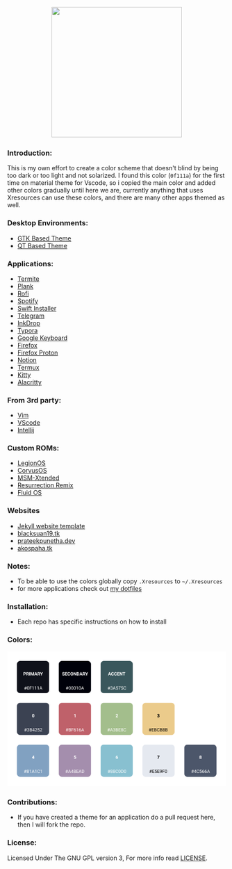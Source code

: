<p align="center">
  <img width="300" height="300" src="https://raw.githubusercontent.com/material-ocean/Material-Ocean/master/logo.png">
</p>

### Introduction:

This is my own effort to create a color scheme that doesn't blind by being too dark or too light and not solarized. I found this color (`0f111a`) for the first time on material theme for Vscode, so i copied the main color and added other colors gradually until here we are, currently anything that uses Xresources can use these colors, and there are many other apps themed as well.

### Desktop Environments:

- [GTK Based Theme](https://github.com/material-ocean/Gtk-Theme)
- [QT Based Theme](https://github.com/material-ocean/plasma)

### Applications:

- [Termite](https://github.com/material-ocean/Termite-theme)
- [Plank](https://github.com/material-ocean/Plank-Theme)
- [Rofi](https://github.com/material-ocean/rofi-Theme)
- [Spotify](https://github.com/material-ocean/Spotify-Theme)
- [Swift Installer](https://github.com/material-ocean/Android-Theme)
- [Telegram](https://github.com/material-ocean/Telegram-Theme)
- [InkDrop](https://github.com/material-ocean/inkdrop-ui)
- [Typora](https://github.com/material-ocean/Typora-Theme)
- [Google Keyboard](https://github.com/AkosPaha/Material-ocean-gboard-theme)
- [Firefox](https://github.com/material-ocean/Firefox-Theme)
- [Firefox Proton](https://github.com/dlrojasz/material-ocean-firefox-theme)
- [Notion](https://github.com/material-ocean/Notion-Theme)
- [Termux](https://github.com/material-ocean/Termux-Theme)
- [Kitty](https://github.com/material-ocean/Kitty-theme)
- [Alacritty](https://github.com/material-ocean/Alacritty-theme)

### From 3rd party:

- [Vim](https://github.com/hzchirs/vim-material)
- [VScode](https://marketplace.visualstudio.com/items?itemName=Equinusocio.vsc-material-theme)
- [Intellij](https://plugins.jetbrains.com/plugin/8006-material-theme-ui)

### Custom ROMs:

- [LegionOS](https://github.com/legionRom)
- [CorvusOS](https://corvus-rom.github.io/)
- [MSM-Xtended](https://msmxtended.me/)
- [Resurrection Remix](https://github.com/ResurrectionRemix/)
- [Fluid OS](http://fluidos.me)

### Websites

- [Jekyll website template](https://github.com/Blacksuan19/blacksuan19.github.io)
- [blacksuan19.tk](https://blacksuan19.tk)
- [prateekpunetha.dev](https://prateekpunetha.dev/)
- [akospaha.tk](https://akospaha.tk/)

### Notes:

- To be able to use the colors globally copy `.Xresources` to `~/.Xresources`
- for more applications check out [my dotfiles](https://github.com/Blacksuan19/Dotfiles)

### Installation:

- Each repo has specific instructions on how to install

### Colors:

![theme colors](./colors.png)

### Contributions:

- If you have created a theme for an application do a pull request here, then I will fork the repo.

### License:

Licensed Under The GNU GPL version 3, For more info read [LICENSE](./LICENSE).
